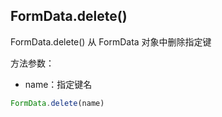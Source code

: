 
## FormData.delete()
FormData.delete() 从 FormData 对象中删除指定键

方法参数：
* name：指定键名
```js
FormData.delete(name)
```